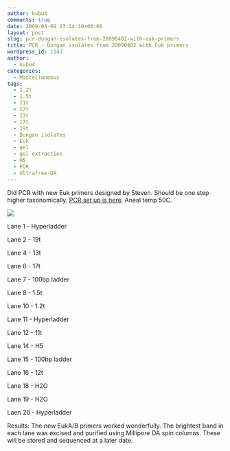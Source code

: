 ```yaml
---
author: kubu4
comments: true
date: 2009-04-09 23:14:19+00:00
layout: post
slug: pcr-dungan-isolates-from-20090402-with-euk-primers
title: PCR - Dungan isolates from 20090402 with Euk primers
wordpress_id: 1143
author:
  - kubu4
categories:
  - Miscellaneous
tags:
  - 1.2t
  - 1.5t
  - 11t
  - 12t
  - 13t
  - 17t
  - 19t
  - Dungan isolates
  - Euk
  - gel
  - gel extraction
  - H5
  - PCR
  - Ultrafree-DA
---
```


Did PCR with new Euk primers designed by Steven. Should be one step higher taxonomically. [PCR set up is here](https://eagle.fish.washington.edu/Arabidopsis/Notebook%20Workup%20Files/20090409-03.jpg). Aneal temp 50C.

![](https://eagle.fish.washington.edu/Arabidopsis/20090409.JPG)

Lane 1 - Hyperladder

Lane 2 - 19t

Lane 4 - 13t

Lane 6 - 17t

Lane 7 - 100bp ladder

Lane 8 - 1.5t

Lane 10 - 1.2t

Lane 11 - Hyperladder

Lane 12 - 11t

Lane 14 - H5

Lane 15 - 100bp ladder

Lane 16 - 12t

Lane 18 - H2O

Lane 19 - H2O

Laen 20 - Hyperladder

Results: The new EukA/B primers worked wonderfully. The brightest band in each lane was excised and purified using Millipore DA spin columns. These will be stored and sequenced at a later date.

